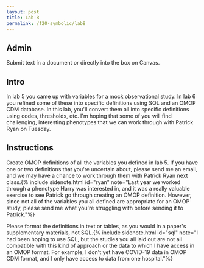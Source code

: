 ```yaml
---
layout: post
title: Lab 8
permalink: /f20-symbolic/lab8
---
```




## Admin

Submit text in a document or directly into the box on Canvas.

## Intro

<span class="newthought">In lab 5</span> you came up with variables for a mock observational study.
In lab 6 you refined some of these into specific definitions using SQL and an OMOP CDM database.
In this lab, you'll convert them all into specific definitions using codes, thresholds, etc.
I'm hoping that some of you will find challenging, interesting phenotypes that we can work through with Patrick Ryan on Tuesday.

## Instructions

Create OMOP definitions of all the variables you defined in lab 5.
If you have one or two definitions that you're uncertain about, please send me an email, and we may have a chance to work through them with Patrick Ryan next class.{% include sidenote.html id="ryan" note="Last year we worked through a phenotype Harry was interested in, and it was a really valuable exercise to see Patrick go through creating an OMOP definition. However, since not all of the variables you all defined are appropriate for an OMOP study, please send me what you're struggling with before sending it to Patrick."%}

Please format the definitions in text or tables, as you would in a paper's supplementary materials, not SQL.{% include sidenote.html id="sql" note="I had been hoping to use SQL, but the studies you all laid out are not all compatible with this kind of approach or the data to which I have access in an OMOP format. For example, I don't yet have COVID-19 data in OMOP CDM format, and I only have access to data from one hospital."%}
